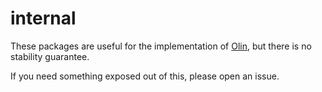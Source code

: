 # internal

These packages are useful for the implementation of [Olin](https://github.com/Xe/olin),
but there is no stability guarantee.

If you need something exposed out of this, please open an issue.

